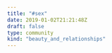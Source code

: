 ```yaml
---
title: "#sex"
date: 2019-01-02T21:21:48Z
draft: false
type: community
kind: "beauty_and_relationships"
---
```

